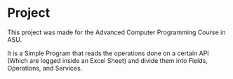 # Project

This project was made for the Advanced Computer Programming Course in ASU.

It is a Simple Program that reads the operations done on a certain API (Which are logged inside an Excel Sheet) and divide them into Fields, Operations, and Services.

